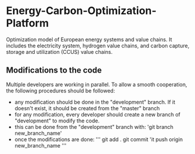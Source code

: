 # Energy-Carbon-Optimization-Platform

Optimization model of European energy systems and value chains. It includes the electricity system, hydrogen value chains, and carbon capture, storage and utilization (CCUS) value chains. 

## Modifications to the code
Multiple developers are working in parallel. To allow a smooth cooperation, the following procedures should be followed:
* any modification should be done in the "development" branch. If it doesn't exist, it should be created from the "master" branch
* for any modification, every developer should create a new branch of "development" to modify the code. 
* this can be done from the "development" branch with: 'git branch new_branch_name'
* once the modifications are done: 
  '''
  git add .
  git commit
  'it push origin new_branch_name
  '''
